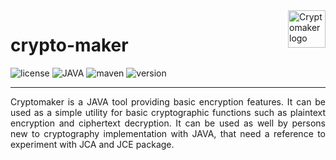 <a href="#">
    <img src="https://user-images.githubusercontent.com/87063298/131988597-72850500-e0fc-4edf-b553-508678d0e6db.png" alt="Cryptomaker logo" title="Cryptomaker" align="right" height="60"/>
</a>

# crypto-maker
![license](https://img.shields.io/github/license/alexhatz05/crypto-maker?style=flat-square)
![JAVA](https://img.shields.io/badge/JAVA-v1.8-informational?style=flat-square)
![maven](https://img.shields.io/badge/maven-v3.5.3-informational?style=flat-square)
![version](https://img.shields.io/badge/version-1.0_SNAPSHOT-blueviolet?style=flat-square)

<hr>
<p align="justify"> Cryptomaker is a JAVA tool providing basic encryption features. It can be used as a simple utility for basic cryptographic functions such as plaintext encryption and ciphertext decryption. It can be used as well by persons new to cryptography implementation with JAVA, that need a reference to experiment with JCA and JCE package. </p?
